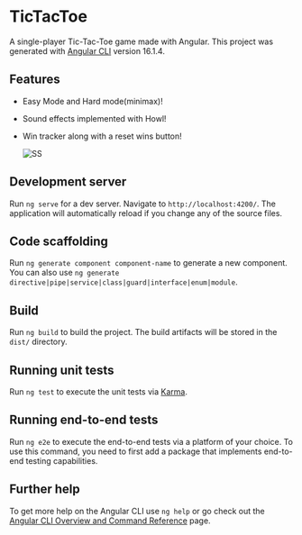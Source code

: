 # TicTacToe
A single-player Tic-Tac-Toe game made with Angular.
This project was generated with [Angular CLI](https://github.com/angular/angular-cli) version 16.1.4.
## Features

- Easy Mode and Hard mode(minimax)!
- Sound effects implemented with Howl!
- Win tracker along with a reset wins button!

  ![SS](https://i.gyazo.com/e96170c612568cfe9be2407b1026cfb4.png)

## Development server

Run `ng serve` for a dev server. Navigate to `http://localhost:4200/`. The application will automatically reload if you change any of the source files.

## Code scaffolding

Run `ng generate component component-name` to generate a new component. You can also use `ng generate directive|pipe|service|class|guard|interface|enum|module`.

## Build

Run `ng build` to build the project. The build artifacts will be stored in the `dist/` directory.

## Running unit tests

Run `ng test` to execute the unit tests via [Karma](https://karma-runner.github.io).

## Running end-to-end tests

Run `ng e2e` to execute the end-to-end tests via a platform of your choice. To use this command, you need to first add a package that implements end-to-end testing capabilities.

## Further help

To get more help on the Angular CLI use `ng help` or go check out the [Angular CLI Overview and Command Reference](https://angular.io/cli) page.
